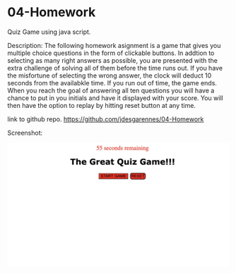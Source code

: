 # 04-Homework

Quiz Game using java script.

Description:
The following homework asignment is a game that gives you multiple choice questions in the form of clickable buttons.
In addtion to selecting as many right answers as possible, you are presented with the extra challenge of solving all of them before the time runs out.
If you have the misfortune of selecting the wrong answer, the clock will deduct 10 seconds from the availabkle time. If you run out of time, the game ends.
When you reach the goal of answering all ten questions you will have a chance to put in you initials and have it displayed with your score.
You will then have the option to replay by hitting reset button at any time.

link to github repo. https://github.com/jdesgarennes/04-Homework


Screenshot:

![quiz-game](sh.jpg)